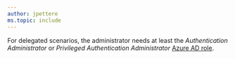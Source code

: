 ```yaml
---
author: jpettere
ms.topic: include
---
```


For delegated scenarios, the administrator needs at least the *Authentication Administrator* or *Privileged Authentication Administrator* [Azure AD role](/azure/active-directory/roles/permissions-reference?toc=%2Fgraph%2Ftoc.json).